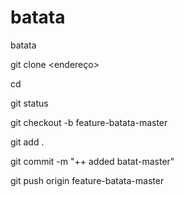 # batata
batata


git clone <endereço>

cd <nomedorepositorio>

git status

git checkout -b feature-batata-master

git add .

git commit -m "++ added batat-master"


git push origin feature-batata-master


